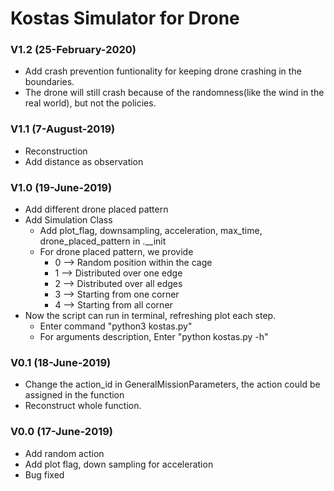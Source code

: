 # Kostas Simulator for Drone

### V1.2 (25-February-2020) 
- Add crash prevention funtionality for keeping drone crashing in the boundaries. 
- The drone will still crash because of the randomness(like the wind in the real world), but not the policies.

### V1.1 (7-August-2019)
- Reconstruction
- Add distance as observation

### V1.0 (19-June-2019)
- Add different drone placed pattern
- Add Simulation Class
    - Add plot_flag, downsampling, acceleration, max_time, drone_placed_pattern in .__init
    - For drone placed pattern, we provide
        - 0 --> Random position within the cage
        - 1 --> Distributed over one edge
        - 2 --> Distributed over all edges
        - 3 --> Starting from one corner
        - 4 --> Starting from all corner
- Now the script can run in terminal, refreshing plot each step.
    - Enter command "python3 kostas.py"
    - For arguments description, Enter "python kostas.py -h"


### V0.1 (18-June-2019)
- Change the action_id in GeneralMissionParameters, the action could be assigned in the function
- Reconstruct whole function.

### V0.0 (17-June-2019)
- Add random action
- Add plot flag, down sampling for acceleration
- Bug fixed
